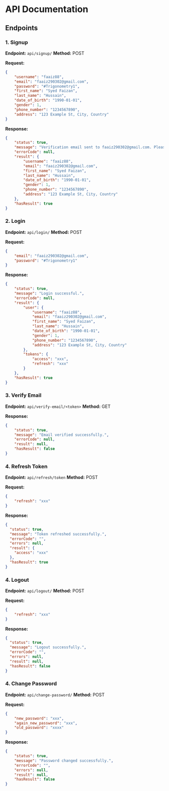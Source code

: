 # API Documentation

## Endpoints

### 1. Signup

**Endpoint:** `api/signup/`
**Method:** POST

**Request:**
```json 
{
    "username": "faaiz88",
    "email": "faaiz290302@gmail.com",
    "password": "#Trigonometry1",
    "first_name": "Syed Faizan",
    "last_name": "Hussain",
    "date_of_birth": "1990-01-01",
    "gender": 1,
    "phone_number": "1234567890",
    "address": "123 Example St, City, Country"
}
```

**Response:**
```json
{
    "status": true,
    "message": "Verification email sent to faaiz290302@gmail.com. Please verify your account.",
    "errorCode": null,
    "result": {
        "username": "faaiz88",
        "email": "faaiz290302@gmail.com",
        "first_name": "Syed Faizan",
        "last_name": "Hussain",
        "date_of_birth": "1990-01-01",
        "gender": 1,
        "phone_number": "1234567890",
        "address": "123 Example St, City, Country"
    },
    "hasResult": true
}
```

### 2. Login

**Endpoint:** `api/login/`
**Method:** POST

**Request:**
```json
{
    "email": "faaiz290302@gmail.com",
    "password": "#Trigonometry1"
}
```

**Response:**
```json
{    
    "status": true,
    "message": "Login successful.",
    "errorCode": null,
    "result": {
        "user": {
            "username": "faaiz88",
            "email": "faaiz290302@gmail.com",
            "first_name": "Syed Faizan",
            "last_name": "Hussain",
            "date_of_birth": "1990-01-01",
            "gender": 1,
            "phone_number": "1234567890",
            "address": "123 Example St, City, Country"
        },
        "tokens": {
            "access": "xxx",
            "refresh": "xxx"
        }
    },
    "hasResult": true
}
```

### 3. Verify Email

**Endpoint:** `api/verify-email/<token>`
**Method:** GET

**Response:**
```json
{
    "status": true,
    "message": "Email verified successfully.",
    "errorCode": null,
    "result": null,
    "hasResult": false
}
```

### 4. Refresh Token

**Endpoint:** `api/refresh/token`
**Method:** POST

**Request:**
```json
{
    "refresh": "xxx"
}
```

**Response:**
```json
{
  "status": true,
  "message": "Token refreshed successfully.",
  "errorCode": "",
  "errors": null,
  "result": {
    "access": "xxx"
  },
  "hasResult": true
}
```

### 4. Logout

**Endpoint:** `api/logout/`
**Method:** POST

**Request:**
```json
{
    "refresh": "xxx"
}
```

**Response:**
```json
{
  "status": true,
  "message": "Logout successfully.",
  "errorCode": "",
  "errors": null,
  "result": null,
  "hasResult": false
}
```

### 4. Change Password

**Endpoint:** `api/change-password/`
**Method:** POST

**Request:**
```json
{
    "new_password": "xxx",
    "again_new_password": "xxx",
    "old_password": "xxxx"
}
```

**Response:**
```json
{
    "status": true,
    "message": "Password changed successfully.",
    "errorCode": "",
    "errors": null,
    "result": null,
    "hasResult": false
}
```
